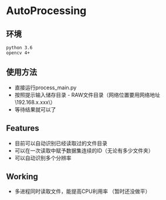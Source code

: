 # AutoProcessing
## 环境
```
python 3.6
opencv 4+
```
## 使用方法
+ 直接运行process_main.py
+ 按照提示输入储存目录 - RAW文件目录（网络位置要用网络地址 \\192.168.x.xxx\）
+ 等待结果就可以了

## Features
+ 目前可以自动识别已经读取过的文件目录
+ 可以在一次读取中赋予数据集连续的ID（无论有多少文件夹）
+ 可以自动识别多个分辨率

## Working
+ 多进程同时读取文件，能提高CPU利用率 （暂时还没做平）